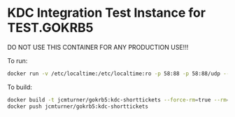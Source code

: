 # KDC Integration Test Instance for TEST.GOKRB5

DO NOT USE THIS CONTAINER FOR ANY PRODUCTION USE!!!

To run:
```bash
docker run -v /etc/localtime:/etc/localtime:ro -p 58:88 -p 58:88/udp --rm --name gokrb5-kdc-shorttickets jcmturner/gokrb5:kdc-shorttickets &
```

To build:
```bash
docker build -t jcmturner/gokrb5:kdc-shorttickets --force-rm=true --rm=true .
docker push jcmturner/gokrb5:kdc-shorttickets
```


